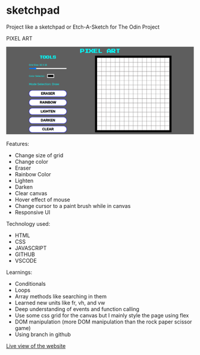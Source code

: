 # sketchpad
Project like a sketchpad or Etch-A-Sketch for The Odin Project

PIXEL ART

<img src="image/PIXEL ART.png" alt="PIXEL ART" srcset="">

Features:
- Change size of grid
- Change color
- Eraser
- Rainbow Color
- Lighten
- Darken
- Clear canvas
- Hover effect of mouse
- Change cursor to a paint brush while in canvas
- Responsive UI

Technology used:
- HTML
- CSS
- JAVASCRIPT
- GITHUB
- VSCODE

Learnings:
- Conditionals
- Loops
- Array methods like searching in them
- Learned new units like fr, vh, and vw
- Deep understanding of events and function calling
- Use some css grid for the canvas but I mainly style the page using flex
- DOM manipulation (more DOM manipulation than the rock paper scissor game)
- Using branch in github


[Live view of the website](https://omar00-bot.github.io/sketchpad/)
